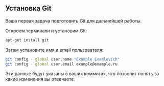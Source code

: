## Установка Git

Ваша первая задача подготовить Git для дальнейшей работы.

Откроем терминали и установим Git:

```bash
apt-get install git
```

Затем установите имя и email пользователя:

```bash
git config --global user.name "Example Examlovich"
git config --global user.email example@example.ru
```

Эти данные будут указаны в ваших коммитах, что позволит понять за какие изменения вы отвечаете.
